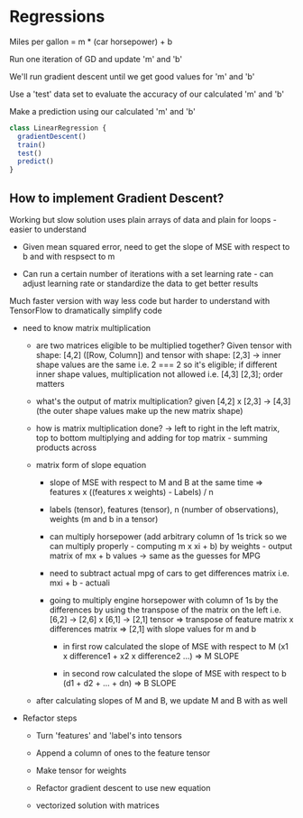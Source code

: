 # Regressions

Miles per gallon = m \* (car horsepower) + b

Run one iteration of GD and update 'm' and 'b'

We'll run gradient descent until we get good values for 'm' and 'b'

Use a 'test' data set to evaluate the accuracy of our calculated 'm' and 'b'

Make a prediction using our calculated 'm' and 'b'

```js
class LinearRegression {
  gradientDescent()
  train()
  test()
  predict()
}
```

## How to implement Gradient Descent?

Working but slow solution uses plain arrays of data and plain for loops - easier to understand

- Given mean squared error, need to get the slope of MSE with respect to b and with respsect to m

- Can run a certain number of iterations with a set learning rate - can adjust learning rate or standardize the data to get better results

Much faster version with way less code but harder to understand with TensorFlow to dramatically simplify code

- need to know matrix multiplication

  - are two matrices eligible to be multiplied together? Given tensor with shape: [4,2] ([Row, Column]) and tensor with shape: [2,3] -> inner shape values are the same i.e. 2 === 2 so it's eligible; if different inner shape values, multiplication not allowed i.e. [4,3] [2,3]; order matters

  - what's the output of matrix multiplication? given [4,2] x [2,3] -> [4,3] (the outer shape values make up the new matrix shape)

  - how is matrix multiplication done? -> left to right in the left matrix, top to bottom multiplying and adding for top matrix - summing products across

  - matrix form of slope equation

    - slope of MSE with respect to M and B at the same time => features x ((features x weights) - Labels) / n

    - labels (tensor), features (tensor), n (number of observations), weights (m and b in a tensor)

    - can multiply horsepower (add arbitrary column of 1s trick so we can multiply properly - computing m x xi + b) by weights - output matrix of mx + b values -> same as the guesses for MPG

    - need to subtract actual mpg of cars to get differences matrix i.e. mxi + b - actuali

    - going to multiply engine horsepower with column of 1s by the differences by using the transpose of the matrix on the left i.e. [6,2] -> [2,6] x [6,1] -> [2,1] tensor => transpose of feature matrix x differences matrix => [2,1] with slope values for m and b

      - in first row calculated the slope of MSE with respect to M (x1 x difference1 + x2 x difference2 ...) => M SLOPE

      - in second row calculated the slope of MSE with respect to b (d1 + d2 + ... + dn) => B SLOPE

  - after calculating slopes of M and B, we update M and B with as well

- Refactor steps

  - Turn 'features' and 'label's into tensors

  - Append a column of ones to the feature tensor

  - Make tensor for weights

  - Refactor gradient descent to use new equation

  - vectorized solution with matrices
